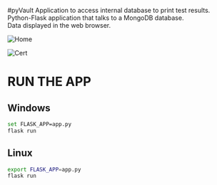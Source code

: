 #pyVault
Application to access internal database to print test results.
Python-Flask application that talks to a MongoDB database.  
Data displayed in the web browser.

![Home](http://rowetechinc.co/github_img/pyVault_Home.png)

![Cert](http://rowetechinc.co/github_img/pyVault_cert.png)

# RUN THE APP
## Windows
```bash
set FLASK_APP=app.py
flask run
```

## Linux
```bash
export FLASK_APP=app.py
flask run
```